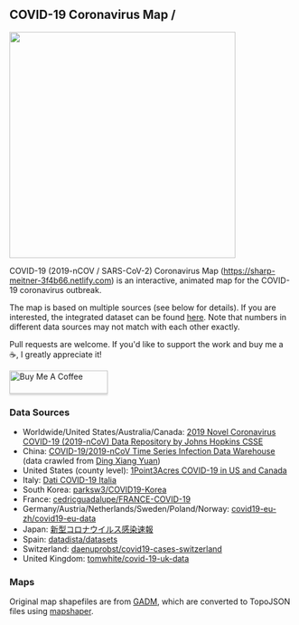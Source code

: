 ## COVID-19 Coronavirus Map /

<img src="https://raw.githubusercontent.com/stevenliuyi/covid19/master/public/cover.png" width="400" />

COVID-19 (2019-nCOV / SARS-CoV-2) Coronavirus Map (https://sharp-meitner-3f4b66.netlify.com) is an interactive, animated map for the COVID-19 coronavirus outbreak.

The map is based on multiple sources (see below for details). If you are interested, the integrated dataset can be found [here](https://github.com/pkjha1/covid19/blob/master/public/data/all.json). Note that numbers in different data sources may not match with each other exactly.

Pull requests are welcome. If you'd like to support the work and buy me a ☕, I greatly appreciate it!

<a href="https://www.buymeacoffee.com/stevenliuyi" target="_blank"><img src="https://www.buymeacoffee.com/assets/img/custom_images/orange_img.png" alt="Buy Me A Coffee" style="height: 41px !important;width: 174px !important;box-shadow: 0px 3px 2px 0px rgba(190, 190, 190, 0.5) !important;-webkit-box-shadow: 0px 3px 2px 0px rgba(190, 190, 190, 0.5) !important;" ></a>

### Data Sources
- Worldwide/United States/Australia/Canada: [2019 Novel Coronavirus COVID-19 (2019-nCoV) Data Repository by Johns Hopkins CSSE](https://github.com/CSSEGISandData/COVID-19)
- China: [COVID-19/2019-nCoV Time Series Infection Data Warehouse](https://github.com/BlankerL/DXY-COVID-19-Data) (data crawled from [Ding Xiang Yuan](https://ncov.dxy.cn/ncovh5/view/pneumonia))
- United States (county level): [1Point3Acres COVID-19 in US and Canada](https://coronavirus.1point3acres.com/en)
- Italy: [Dati COVID-19 Italia](https://github.com/pcm-dpc/COVID-19)
- South Korea: [parksw3/COVID19-Korea](https://github.com/parksw3/COVID19-Korea)
- France: [cedricguadalupe/FRANCE-COVID-19](https://github.com/cedricguadalupe/FRANCE-COVID-19)
- Germany/Austria/Netherlands/Sweden/Poland/Norway: [covid19-eu-zh/covid19-eu-data](https://github.com/covid19-eu-zh/covid19-eu-data)
- Japan: [新型コロナウイルス感染速報](https://github.com/swsoyee/2019-ncov-japan)
- Spain: [datadista/datasets](https://github.com/datadista/datasets)
- Switzerland: [daenuprobst/covid19-cases-switzerland](https://github.com/daenuprobst/covid19-cases-switzerland)
- United Kingdom: [tomwhite/covid-19-uk-data](https://github.com/tomwhite/covid-19-uk-data)

### Maps
Original map shapefiles are from [GADM](https://gadm.org/), which are converted to TopoJSON files using [mapshaper](https://github.com/mbloch/mapshaper).
